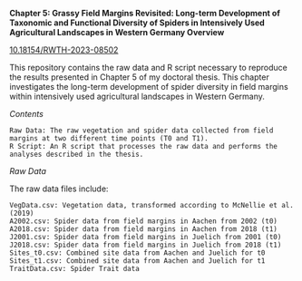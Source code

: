 <b>Chapter 5: Grassy Field Margins Revisited: Long-term Development of Taxonomic and Functional Diversity of Spiders in Intensively Used Agricultural Landscapes in Western Germany
Overview</b>

<a href=10.18154/RWTH-2023-08502>10.18154/RWTH-2023-08502</a>

This repository contains the raw data and R script necessary to reproduce the results presented in Chapter 5 of my doctoral thesis. This chapter investigates the long-term development of spider diversity in field margins within intensively used agricultural landscapes in Western Germany.

<i>Contents</i>

    Raw Data: The raw vegetation and spider data collected from field margins at two different time points (T0 and T1).
    R Script: An R script that processes the raw data and performs the analyses described in the thesis.

<i>Raw Data</i>

The raw data files include:

    VegData.csv: Vegetation data, transformed according to McNellie et al. (2019)
    A2002.csv: Spider data from field margins in Aachen from 2002 (t0)
    A2018.csv: Spider data from field margins in Aachen from 2018 (t1)
    J2001.csv: Spider data from field margins in Juelich from 2001 (t0)
    J2018.csv: Spider data from field margins in Juelich from 2018 (t1)
    Sites_t0.csv: Combined site data from Aachen and Juelich for t0
    Sites_t1.csv: Combined site data from Aachen and Juelich for t1
    TraitData.csv: Spider Trait data
